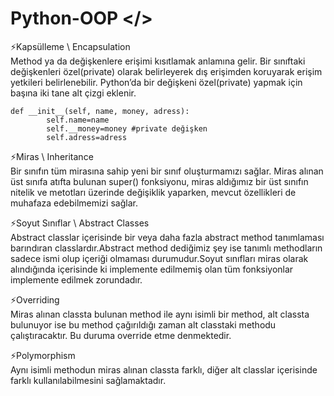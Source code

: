 # Python-OOP </>
⚡️Kapsülleme \ Encapsulation<br />
Method ya da değişkenlere erişimi kısıtlamak anlamına gelir. Bir sınıftaki değişkenleri özel(private) olarak belirleyerek dış erişimden koruyarak erişim yetkileri belirlenebilir.
Python’da bir değişkeni özel(private) yapmak için başına iki tane alt çizgi eklenir.<br />

```
def __init__(self, name, money, adress):
        self.name=name
        self.__money=money #private değişken
        self.adress=adress
```


⚡️Miras \ Inheritance<br />
Bir sınıfın tüm mirasına sahip yeni bir sınıf oluşturmamızı sağlar. Miras alınan üst sınıfa atıfta bulunan super() fonksiyonu, miras aldığımız bir üst sınıfın nitelik ve metotları üzerinde değişiklik yaparken, mevcut özellikleri de muhafaza edebilmemizi sağlar.

⚡️Soyut Sınıflar \ Abstract Classes<br />
Abstract classlar içerisinde bir veya daha fazla abstract method tanımlaması barındıran classlardır.Abstract method dediğimiz şey ise tanımlı methodların sadece ismi olup içeriği olmaması durumudur.Soyut sınıfları miras olarak alındığında içerisinde ki implemente edilmemiş olan tüm fonksiyonlar implemente edilmek zorundadır.

⚡️Overriding<br />
Miras alınan classta bulunan method ile aynı isimli bir method, alt classta bulunuyor ise bu method çağırıldığı zaman alt classtaki methodu çalıştıracaktır. Bu duruma override etme denmektedir. 

⚡️Polymorphism<br />
Aynı isimli methodun miras alınan classta farklı, diğer alt classlar içerisinde farklı kullanılabilmesini sağlamaktadır. 

